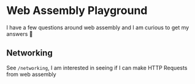 # Web Assembly Playground

I have a few questions around web assembly and I am curious to get my answers 🤔

## Networking

See `/networking`, I am interested in seeing if I can make HTTP Requests from web assembly


